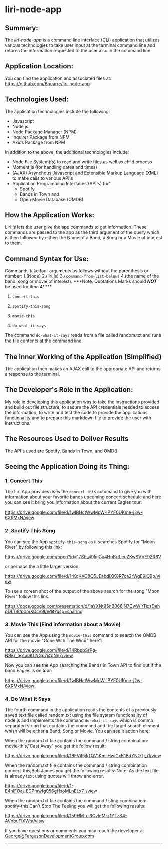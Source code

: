 # liri-node-app

## Summary:

The *liri-node-app* is a command line interface (CLI) application that utilizes various technologies to take user input at the terminal command line and returns the information requested to the user also in the command line.

## Application Location:

You can find the application and associated files at:  https://github.com/Bhearre/liri-node-app

## Technologies Used:

The application technologies include the following:
*   Javascript
*   Node.js
*   Node Package Manager (NPM)
*   Inquirer Package from NPM
*   Axios Package from NPM

In addition to the above, the additional technologies include:

*   Node File System(fs) to read and write files as well as child process 
*   Moment.js (for handling dates and times)
*   (AJAX) Asynchous Javascript and Extensible Markup Language (XML) to make calls to various API's
*   Application Programming Interfaces (API's) for"
    *   Spotify
    *   Bands in Town and 
    *   Open Movie Database (OMDB)

## How the Application Works:

Liri.js lets the user give the app commands to get information.  These commands are passed to the app as the third argument of the query which is then followed by either: the Name of a Band, a Song or a Movie of interest to them.

## Command Syntax for Use:

Commands take four arguments as follows without the parenthesis or number:  1.(Node) 2.(liri.js) 3.`(command-from-list-below)` 4.(the name of the band, song or movie of interest). ***Note: Quotations Marks should ___NOT___ be used for item 4! ***  

   1. `concert-this` 

   2. `spotify-this-song`

   3. `movie-this`

   4. `do-what-it-says`

The command `do-what-it-says` reads from a file called random.txt and runs the file contents at the command line. 

## The Inner Working of the Application (Simplified)

The application then makes an AJAX call to the appropriate API and returns a response to the terminal.

## The Developer's Role in the Application:

My role in developing this application was to take the instructions provided and build out file structure; to secure the API credentials needed to access the information; to write and test the code to provide the applications functionality and to prepare this markdown file to provide the user with instructions.

## The Resources Used to Deliver Results

 The API's used are Spotify, Bands in Town, and OMDB 

## Seeing the Application Doing its Thing:

### 1. Concert This

The Liri App provides uses the `concert-this` command to give you with information about your favorite bands upcoming concert schedule and here you can see it
bring you information about the current Eagles tour:

https://drive.google.com/file/d/1wlBHctWwMpW-lPYF0UKme-j2w-6XRMxN/view

### 2. Spotify This Song

 You can see the App `spotify-this-song` as it searches Spotify for "Moon River" by following this link:

 https://drive.google.com/open?id=17Sb_49lqjCx4HpBrtLeuZKwSVVE9ZR6V

 or perhaps the a little larger version:

 https://drive.google.com/file/d/1rKqKXC8Q5JEabdlXK8R7ca2rWgE9lQ9p/view

To see a screen shot of the output of the above search for the song "Moon River" follow this link.

https://docs.google.com/presentation/d/1aYXNt95nB068jN7CwWIrTixsDehpDLTi8tp0mXOcv9I/edit?usp=sharing

### 3. Movie This (Find information about a Movie)

You can see the App using the `movie-this` command to search the OMDB API for the movie "Gone With The Wind" here":

https://drive.google.com/file/d/14RbpbSrPg-NBiG_qq1uuKLNGp7j4gNn7/view

Now you can see the App searching the Bands in Town API to find out if the band Eagles is on tour:

https://drive.google.com/file/d/1wlBHctWwMpW-lPYF0UKme-j2w-6XRMxN/view

### 4. Do What It Says

The fourth command in the application reads the contents of a previously saved text file called random.txt using the file system functionality of node.js and 
implements the command `do-what-it-says` which is comma separated string that contains the command and the target search element whish will be either a Band, Song or Movie.  You can see it action here:

When the random.txt file contains the command / string combination: movie-this,"Cast Away" you get the follow result:

https://drive.google.com/file/d/1BFViRijkTQV1Km-HwiGxK1BdYNOTj_j1/view

When the random.txt file contains the command / string combination concert-this,Bob James you get the following results:
Note: As the text file is already text using quotes will throw and error.

https://drive.google.com/file/d/1-E4hIFOaj_EDPmwfg056gHsoMLnELx7-/view


When the random.txt file contains the command / sting combination: spotify-this,Can't Stop The Feeling you will get the following results:


https://drive.google.com/file/d/159HM-cl3CvIeMrz1YTzS4-AVnbuFIXWm/view


If you have questions or comments you may reach the developer at George@FergusonDevelopmentGroup.com

*************************************************************************************************

